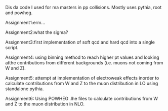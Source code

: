 Dis da code I used for ma masters in pp collisions. Mostly uses pythia, root and powheg.

Assignment1:erm...

Assignment2:what the sigma?

Assignment3:first implementation of soft qcd and hard qcd into a single script.

Assignment4: using binning method to reach higher pt values and looking atthe contributions from different backgrounds (i.e. muons not coming from W and Z).

Assignment5: attempt at implementation of electroweak effects inorder to calculate contributions from W and Z to the muon distribution in LO using standalone pythia.

Assignment6: Using POWHEG .lhe files to calculate contributions from W and Z to the muon distribution in NLO.
